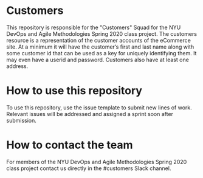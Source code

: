 # Customers
This repository is responsible for the "Customers" Squad for the NYU DevOps and Agile Methodologies Spring 2020 class project.
The customers resource is a representation of the customer accounts of the eCommerce site. At a minimum it will have the customer’s first and last name along with some customer id that can be used as a key for uniquely identifying them. It may even have a userid and password. Customers also have at least one address. 

# How to use this repository
To use this repository, use the issue template to submit new lines of work. Relevant issues will be addressed and assigned a sprint soon after submission.

# How to contact the team
For members of the NYU DevOps and Agile Methodologies Spring 2020 class project contact us directly in the #customers Slack channel.
